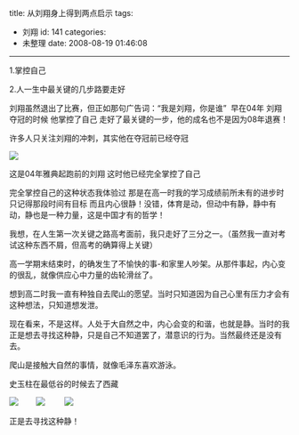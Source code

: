 title: 从刘翔身上得到两点启示
tags:
  - 刘翔
id: 141
categories:
  - 未整理
date: 2008-08-19 01:46:08
---

1.掌控自己

2.人一生中最关键的几步路要走好<!--more-->

刘翔虽然退出了比赛，但正如那句广告词：“我是刘翔，你是谁”  早在04年 刘翔夺冠的时候 他掌控了自己 走好了最关键的一步，他的成名也不是因为08年退赛！

许多人只关注刘翔的冲刺，其实他在夺冠前已经夺冠

[![](http://yangtao.wordpress.com.cn/files/2008/08/00131882-300x200.jpg)](http://yangtao.wordpress.com.cn/files/2008/08/00131882.jpg)

这是04年雅典起跑前的刘翔 这时他已经完全掌控了自己

完全掌控自己的这种状态我体验过 那是在高一时我的学习成绩前所未有的进步时 只记得那段时间有目标 而且内心很静！没错，体育是动，但动中有静，静中有动，静也是一种力量，这是中国才有的哲学！

我想，在人生第一次关键之路高考面前，我只走好了三分之一。（虽然我一直对考试这种东西不屑，但高考的确算得上关键）

高一学期末结束时，的确发生了不愉快的事-和家里人吵架。从那件事起，内心变的很乱，就像供应心中力量的齿轮滑丝了。

想到高二时我一直有种独自去爬山的愿望。当时只知道因为自己心里有压力才会有这种想法，只知道想发泄。

现在看来，不是这样。人处于大自然之中，内心会变的和谐，也就是静。当时的我正是想去寻找这种静，只是自己不知道罢了，潜意识的行为。当然最终还是没有去。

爬山是接触大自然的事情，就像毛泽东喜欢游泳。

史玉柱在最低谷的时候去了西藏

[![](http://yangtao.wordpress.com.cn/files/2008/08/2008129202343.jpg)](http://yangtao.wordpress.com.cn/files/2008/08/2008129202343.jpg)        [![](http://yangtao.wordpress.com.cn/files/2008/08/u5043273812928209736fm3gp21.jpg)](http://yangtao.wordpress.com.cn/files/2008/08/u5043273812928209736fm3gp21.jpg)         [![](http://yangtao.wordpress.com.cn/files/2008/08/u30547602071598259908fm3gp1.jpg)](http://yangtao.wordpress.com.cn/files/2008/08/u30547602071598259908fm3gp1.jpg)

正是去寻找这种静！